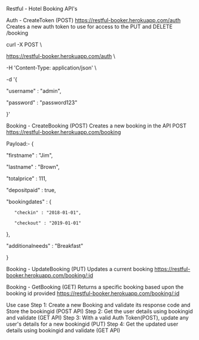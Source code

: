 Restful - Hotel Booking API's

Auth - CreateToken (POST)
https://restful-booker.herokuapp.com/auth
Creates a new auth token to use for access to the PUT and DELETE /booking


curl -X POST \

 https://restful-booker.herokuapp.com/auth \

 -H 'Content-Type: application/json' \

 -d '{

   "username" : "admin",

   "password" : "password123"

}'


Booking - CreateBooking (POST)
Creates a new booking in the API
POST
https://restful-booker.herokuapp.com/booking


Payload:-
{

   "firstname" : "Jim",

   "lastname" : "Brown",

   "totalprice" : 111,

   "depositpaid" : true,

   "bookingdates" : {

       "checkin" : "2018-01-01",

       "checkout" : "2019-01-01"

   },

   "additionalneeds" : "Breakfast"

}



Booking - UpdateBooking (PUT)
Updates a current booking
https://restful-booker.herokuapp.com/booking/:id

Booking - GetBooking (GET)
Returns a specific booking based upon the booking id provided
https://restful-booker.herokuapp.com/booking/:id






Use case
Step 1:  Create a new Booking and validate its response code and Store the bookingid  (POST API)
Step 2:  Get the user details using bookingid and validate (GET API)
Step 3: With a valid Auth Token(POST), update any user's details for a new bookingid (PUT)
Step 4: Get the updated user details using bookingid and validate (GET API)

